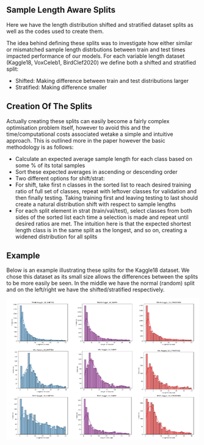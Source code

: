## Sample Length Aware Splits

Here we have the length distribution shifted and stratified dataset splits as well as the codes used to create them. 

The idea behind defining these splits was to investigate how either similar or mismatched sample length distrbutions between train and test times impacted performance of our models. For each variable length dataset (Kaggle18, VoxCeleb1, BirdClef2020) we define both a shifted and stratified split:
  - Shifted: Making difference between train and test distributions larger
  - Stratified: Making difference smaller
  
## Creation Of The Splits
Actually creating these splits can easily become a fairly complex optimisation problem itself, however to avoid this and the time/computational costs associated wetake a simple and intuitive approach. This is outlined more in the paper however the basic methodology is as follows:
  - Calculate an expected average sample length for each class based on some % of its total samples
  - Sort these expected averages in ascending or descending order
  - Two different options for shift/strat:
  -   For shift, take first n classes in the sorted list to reach desired training ratio of full set of classes, repeat with leftover classes for validation and then finally testing. Taking training first and leaving testing to last should create a natural distribution shift with respect to sample lengths
  -   For each split element in strat (train/val/test), select classes from both sides of the sorted list each time a selection is made and repeat until desired ratios are met. The intuition here is that the expected shortest length class is in the same split as the longest, and so on, creating a widened distribution for all splits

## Example 

Below is an example illustrating these splits for the Kaggle18 dataset. We chose this dataset as its small size allows the differences between the splits to be more easily be seen. In the middle we have the normal (random) split and on the left/right we have the shifted/stratified respectively. 

![This is an image](Images/length_dist.png)

